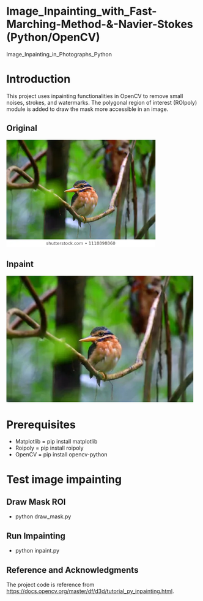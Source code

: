 # Image_Inpainting_with_Fast-Marching-Method-&-Navier-Stokes (Python/OpenCV)
Image_Inpainting_in_Photographs_Python

# Introduction
This project uses inpainting functionalities in OpenCV to remove small noises, strokes, and watermarks.
The polygonal region of interest (ROIpoly) module is added to draw the mask more accessible in an image.  

## Original
![Screenshot](img/bird.jpg)

## Inpaint
![Screenshot](result/inpaint_bird_dstNS.jpg)


# Prerequisites
- Matplotlib = pip install matplotlib 
- Roipoly = pip install roipoly
- OpenCV = pip install opencv-python

# Test image impainting
## Draw Mask ROI
  - python draw_mask.py
  
## Run Impainting
  - python inpaint.py 

## Reference and Acknowledgments
The project code is reference from https://docs.opencv.org/master/df/d3d/tutorial_py_inpainting.html.
